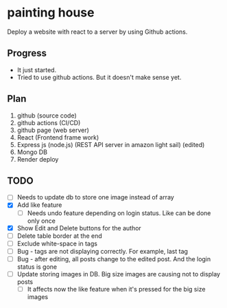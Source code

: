 # painting house
Deploy a website with react to a server by using Github actions.

## Progress
- It just started.
- Tried to use github actions. But it doesn't make sense yet.

## Plan
1. github (source code)
2. github actions (CI/CD)
3. github page (web server)
4. React (Frontend frame work)
5. Express js (node.js) (REST API server in amazon light sail) (edited)
6. Mongo DB
7. Render deploy

## TODO
- [ ] Needs to update db to store one image instead of array
- [x] Add like feature
  - [ ] Needs undo feature depending on login status. Like can be done only once
- [x] Show Edit and Delete buttons for the author
- [ ] Delete table border at the end
- [ ] Exclude white-space in tags
- [ ] Bug - tags are not displaying correctly. For example, last tag
- [ ] Bug - after editing, all posts change to the edited post. And the login status is gone
- [ ] Update storing images in DB. Big size images are causing not to display posts
  - [ ] It affects now the like feature when it's pressed for the big size images